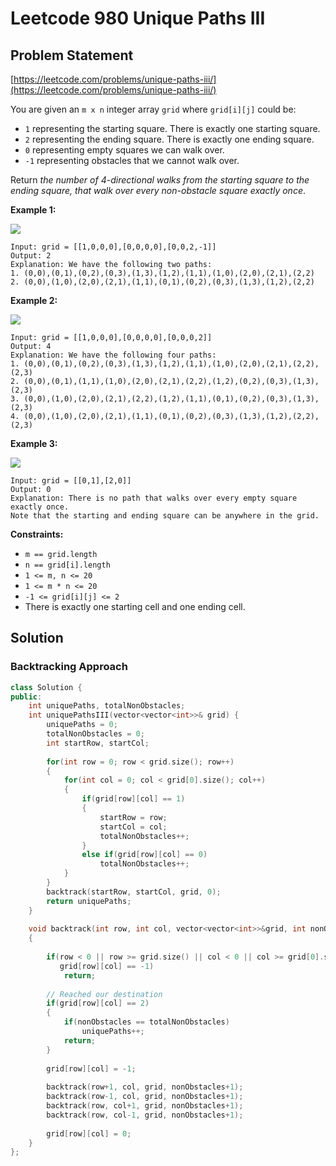# Leetcode 980 Unique Paths III

## Problem Statement

[https://leetcode.com/problems/unique-paths-iii/](https://leetcode.com/problems/unique-paths-iii/)

You are given an `m x n` integer array `grid` where `grid[i][j]` could be:

* `1` representing the starting square. There is exactly one starting square.
* `2` representing the ending square. There is exactly one ending square.
* `0` representing empty squares we can walk over.
* `-1` representing obstacles that we cannot walk over.

Return _the number of 4-directional walks from the starting square to the ending square, that walk over every non-obstacle square exactly once_.

**Example 1:**

![](https://assets.leetcode.com/uploads/2021/08/02/lc-unique1.jpg)

```
Input: grid = [[1,0,0,0],[0,0,0,0],[0,0,2,-1]]
Output: 2
Explanation: We have the following two paths: 
1. (0,0),(0,1),(0,2),(0,3),(1,3),(1,2),(1,1),(1,0),(2,0),(2,1),(2,2)
2. (0,0),(1,0),(2,0),(2,1),(1,1),(0,1),(0,2),(0,3),(1,3),(1,2),(2,2)
```

**Example 2:**

![](https://assets.leetcode.com/uploads/2021/08/02/lc-unique2.jpg)

```
Input: grid = [[1,0,0,0],[0,0,0,0],[0,0,0,2]]
Output: 4
Explanation: We have the following four paths: 
1. (0,0),(0,1),(0,2),(0,3),(1,3),(1,2),(1,1),(1,0),(2,0),(2,1),(2,2),(2,3)
2. (0,0),(0,1),(1,1),(1,0),(2,0),(2,1),(2,2),(1,2),(0,2),(0,3),(1,3),(2,3)
3. (0,0),(1,0),(2,0),(2,1),(2,2),(1,2),(1,1),(0,1),(0,2),(0,3),(1,3),(2,3)
4. (0,0),(1,0),(2,0),(2,1),(1,1),(0,1),(0,2),(0,3),(1,3),(1,2),(2,2),(2,3)
```

**Example 3:**

![](https://assets.leetcode.com/uploads/2021/08/02/lc-unique3-.jpg)

```
Input: grid = [[0,1],[2,0]]
Output: 0
Explanation: There is no path that walks over every empty square exactly once.
Note that the starting and ending square can be anywhere in the grid.
```

**Constraints:**

* `m == grid.length`
* `n == grid[i].length`
* `1 <= m, n <= 20`
* `1 <= m * n <= 20`
* `-1 <= grid[i][j] <= 2`
* There is exactly one starting cell and one ending cell.

## Solution

### Backtracking Approach

```cpp
class Solution {
public:
    int uniquePaths, totalNonObstacles;
    int uniquePathsIII(vector<vector<int>>& grid) {
        uniquePaths = 0;
        totalNonObstacles = 0;
        int startRow, startCol;
        
        for(int row = 0; row < grid.size(); row++)
        {
            for(int col = 0; col < grid[0].size(); col++)
            {
                if(grid[row][col] == 1)
                {
                    startRow = row;
                    startCol = col;
                    totalNonObstacles++;
                }
                else if(grid[row][col] == 0)
                    totalNonObstacles++;
            }
        } 
        backtrack(startRow, startCol, grid, 0);
        return uniquePaths;
    }
    
    void backtrack(int row, int col, vector<vector<int>>&grid, int nonObstacles)
    {
        
        if(row < 0 || row >= grid.size() || col < 0 || col >= grid[0].size() || 
           grid[row][col] == -1)
            return;
    
        // Reached our destination
        if(grid[row][col] == 2)
        {
            if(nonObstacles == totalNonObstacles)
                uniquePaths++;
            return;
        }
        
        grid[row][col] = -1;
        
        backtrack(row+1, col, grid, nonObstacles+1);
        backtrack(row-1, col, grid, nonObstacles+1);
        backtrack(row, col+1, grid, nonObstacles+1);
        backtrack(row, col-1, grid, nonObstacles+1);
        
        grid[row][col] = 0;
    }
};
```
